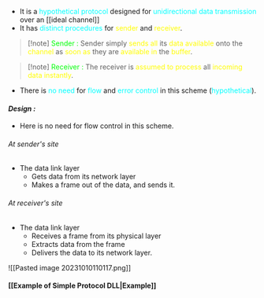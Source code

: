 - It is a <span style="color:#00ffff">hypothetical protocol</span> designed for <span style="color:#00ffff">unidirectional data transmission</span> over an [[ideal channel]]
- It has <span style="color:#00ffff">distinct procedures</span> for <span style="color:#fffd01">sender</span> and <span style="color:#fffd01">receiver</span>.

>[!note] <span style="color:#01ff07">Sender :</span>
>Sender simply <span style="color:#fffd01">sends all</span> its <span style="color:#fffd01">data available </span>onto the <span style="color:#fffd01">channel</span> as <span style="color:#fffd01">soon as</span> they are <span style="color:#fffd01">available in</span> the <span style="color:#fffd01">buffer</span>.

>[!note] <span style="color:#01ff07">Receiver :</span>
>The receiver is <span style="color:#fffd01">assumed to process</span> all <span style="color:#fffd01">incoming data instantly</span>.

- There is <span style="color:#00ffff">no need</span> for <span style="color:#00ffff">flow</span> and <span style="color:#00ffff">error control</span> in this scheme (<span style="color:#00ffff">hypothetical</span>).

#### *Design :*

- Here is no need for flow control in this scheme.
###### *At sender's site*
- The data link layer
	- Gets data from its network layer
	- Makes a frame out of the data, and sends it.
###### *At receiver's site*
- The data link layer
	- Receives a frame from its physical layer
	- Extracts data from the frame
	- Delivers the data to its network layer.

 ![[Pasted image 20231010110117.png]]
#### [[Example of Simple Protocol DLL|Example]]
